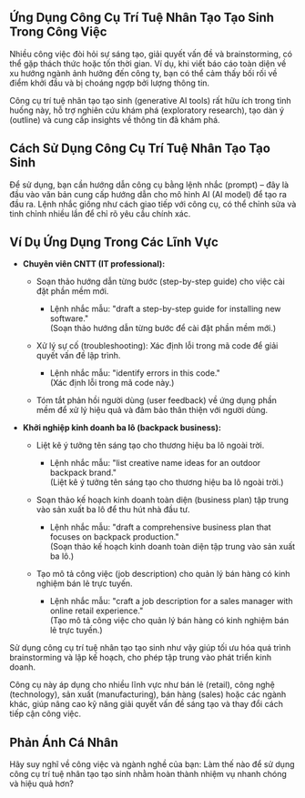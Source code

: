 ## Ứng Dụng Công Cụ Trí Tuệ Nhân Tạo Tạo Sinh Trong Công Việc

Nhiều công việc đòi hỏi sự sáng tạo, giải quyết vấn đề và brainstorming, có thể gặp thách thức hoặc tốn thời gian. Ví dụ, khi viết báo cáo toàn diện về xu hướng ngành ảnh hưởng đến công ty, bạn có thể cảm thấy bối rối về điểm khởi đầu và bị choáng ngợp bởi lượng thông tin.

Công cụ trí tuệ nhân tạo tạo sinh (generative AI tools) rất hữu ích trong tình huống này, hỗ trợ nghiên cứu khám phá (exploratory research), tạo dàn ý (outline) và cung cấp insights về thông tin đã khám phá.

## Cách Sử Dụng Công Cụ Trí Tuệ Nhân Tạo Tạo Sinh

Để sử dụng, bạn cần hướng dẫn công cụ bằng lệnh nhắc (prompt) – đây là đầu vào văn bản cung cấp hướng dẫn cho mô hình AI (AI model) để tạo ra đầu ra. Lệnh nhắc giống như cách giao tiếp với công cụ, có thể chỉnh sửa và tinh chỉnh nhiều lần để chỉ rõ yêu cầu chính xác.

## Ví Dụ Ứng Dụng Trong Các Lĩnh Vực

- **Chuyên viên CNTT (IT professional):**
    
    - Soạn thảo hướng dẫn từng bước (step-by-step guide) cho việc cài đặt phần mềm mới.
        
        - Lệnh nhắc mẫu: "draft a step-by-step guide for installing new software."  
            (Soạn thảo hướng dẫn từng bước để cài đặt phần mềm mới.)
            
    - Xử lý sự cố (troubleshooting): Xác định lỗi trong mã code để giải quyết vấn đề lập trình.
        
        - Lệnh nhắc mẫu: "identify errors in this code."  
            (Xác định lỗi trong mã code này.)
            
    - Tóm tắt phản hồi người dùng (user feedback) về ứng dụng phần mềm để xử lý hiệu quả và đảm bảo thân thiện với người dùng.
        
- **Khởi nghiệp kinh doanh ba lô (backpack business):**
    
    - Liệt kê ý tưởng tên sáng tạo cho thương hiệu ba lô ngoài trời.
        
        - Lệnh nhắc mẫu: "list creative name ideas for an outdoor backpack brand."  
            (Liệt kê ý tưởng tên sáng tạo cho thương hiệu ba lô ngoài trời.)
            
    - Soạn thảo kế hoạch kinh doanh toàn diện (business plan) tập trung vào sản xuất ba lô để thu hút nhà đầu tư.
        
        - Lệnh nhắc mẫu: "draft a comprehensive business plan that focuses on backpack production."  
            (Soạn thảo kế hoạch kinh doanh toàn diện tập trung vào sản xuất ba lô.)
            
    - Tạo mô tả công việc (job description) cho quản lý bán hàng có kinh nghiệm bán lẻ trực tuyến.
        
        - Lệnh nhắc mẫu: "craft a job description for a sales manager with online retail experience."  
            (Tạo mô tả công việc cho quản lý bán hàng có kinh nghiệm bán lẻ trực tuyến.)
            

Sử dụng công cụ trí tuệ nhân tạo tạo sinh như vậy giúp tối ưu hóa quá trình brainstorming và lập kế hoạch, cho phép tập trung vào phát triển kinh doanh.

Công cụ này áp dụng cho nhiều lĩnh vực như bán lẻ (retail), công nghệ (technology), sản xuất (manufacturing), bán hàng (sales) hoặc các ngành khác, giúp nâng cao kỹ năng giải quyết vấn đề sáng tạo và thay đổi cách tiếp cận công việc.

## Phản Ánh Cá Nhân

Hãy suy nghĩ về công việc và ngành nghề của bạn: Làm thế nào để sử dụng công cụ trí tuệ nhân tạo tạo sinh nhằm hoàn thành nhiệm vụ nhanh chóng và hiệu quả hơn?